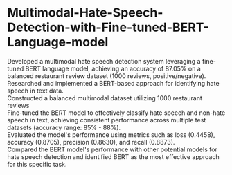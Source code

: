# Multimodal-Hate-Speech-Detection-with-Fine-tuned-BERT-Language-model
Developed a multimodal hate speech detection system leveraging a fine-tuned BERT language model, achieving an accuracy of 87.05% on a balanced restaurant review dataset (1000 reviews, positive/negative). <br>
Researched and implemented a BERT-based approach for identifying hate speech in text data.<br>
Constructed a balanced multimodal dataset utilizing 1000 restaurant reviews <br>
Fine-tuned the BERT model to effectively classify hate speech and non-hate speech in text, achieving consistent performance across multiple test datasets (accuracy range: 85% - 88%).<br>
Evaluated the model's performance using metrics such as loss (0.4458), accuracy (0.8705), precision (0.8630), and recall (0.8873). <br>
Compared the BERT model's performance with other potential models for hate speech detection and identified BERT as the most effective approach for this specific task.<br>
